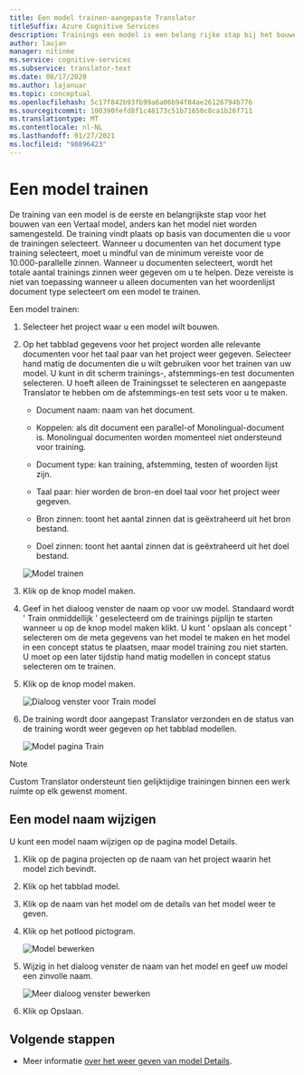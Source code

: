```yaml
---
title: Een model trainen-aangepaste Translator
titleSuffix: Azure Cognitive Services
description: Trainings een model is een belang rijke stap bij het bouwen van een Vertaal model. De training vindt plaats op basis van documenten die u voor die trainingen selecteert.
author: laujan
manager: nitinme
ms.service: cognitive-services
ms.subservice: translator-text
ms.date: 08/17/2020
ms.author: lajanuar
ms.topic: conceptual
ms.openlocfilehash: 5c17f842b93fb99a6a06b94f84ae26126794b776
ms.sourcegitcommit: 100390fefd8f1c48173c51b71650c8ca1b26f711
ms.translationtype: MT
ms.contentlocale: nl-NL
ms.lasthandoff: 01/27/2021
ms.locfileid: "98896423"
---
```

# <a name="train-a-model"></a>Een model trainen

De training van een model is de eerste en belangrijkste stap voor het bouwen van een Vertaal model, anders kan het model niet worden samengesteld. De training vindt plaats op basis van documenten die u voor de trainingen selecteert. Wanneer u documenten van het document type training selecteert, moet u mindful van de minimum vereiste voor de 10.000-parallelle zinnen. Wanneer u documenten selecteert, wordt het totale aantal trainings zinnen weer gegeven om u te helpen. Deze vereiste is niet van toepassing wanneer u alleen documenten van het woordenlijst document type selecteert om een model te trainen.

Een model trainen:

1. Selecteer het project waar u een model wilt bouwen.

2. Op het tabblad gegevens voor het project worden alle relevante documenten voor het taal paar van het project weer gegeven. Selecteer hand matig de documenten die u wilt gebruiken voor het trainen van uw model. U kunt in dit scherm trainings-, afstemmings-en test documenten selecteren. U hoeft alleen de Trainingsset te selecteren en aangepaste Translator te hebben om de afstemmings-en test sets voor u te maken.

    - Document naam: naam van het document.

    - Koppelen: als dit document een parallel-of Monolingual-document is. Monolingual documenten worden momenteel niet ondersteund voor training.

    - Document type: kan training, afstemming, testen of woorden lijst zijn.

    - Taal paar: hier worden de bron-en doel taal voor het project weer gegeven.

    - Bron zinnen: toont het aantal zinnen dat is geëxtraheerd uit het bron bestand.

    - Doel zinnen: toont het aantal zinnen dat is geëxtraheerd uit het doel bestand.

    ![Model trainen](media/how-to/how-to-train-model.png)

3. Klik op de knop model maken.

4. Geef in het dialoog venster de naam op voor uw model. Standaard wordt ' Train onmiddellijk ' geselecteerd om de trainings pijplijn te starten wanneer u op de knop model maken klikt. U kunt ' opslaan als concept ' selecteren om de meta gegevens van het model te maken en het model in een concept status te plaatsen, maar model training zou niet starten. U moet op een later tijdstip hand matig modellen in concept status selecteren om te trainen.

5. Klik op de knop model maken.

    ![Dialoog venster voor Train model](media/how-to/how-to-train-model-2.png)

6. De training wordt door aangepast Translator verzonden en de status van de training wordt weer gegeven op het tabblad modellen.

    ![Model pagina Train](media/how-to/how-to-train-model-3.png)

>[!Note]
>Custom Translator ondersteunt tien gelijktijdige trainingen binnen een werk ruimte op elk gewenst moment.

## <a name="modify-a-model-name"></a>Een model naam wijzigen

U kunt een model naam wijzigen op de pagina model Details.

1. Klik op de pagina projecten op de naam van het project waarin het model zich bevindt.
2. Klik op het tabblad model.
3. Klik op de naam van het model om de details van het model weer te geven.
4. Klik op het potlood pictogram.

    ![Model bewerken](media/how-to/how-to-edit-model.png)

5. Wijzig in het dialoog venster de naam van het model en geef uw model een zinvolle naam.

    ![Meer dialoog venster bewerken](media/how-to/how-to-edit-model-dialog.png)

6. Klik op Opslaan.

## <a name="next-steps"></a>Volgende stappen

- Meer informatie [over het weer geven van model Details](how-to-view-model-details.md).
